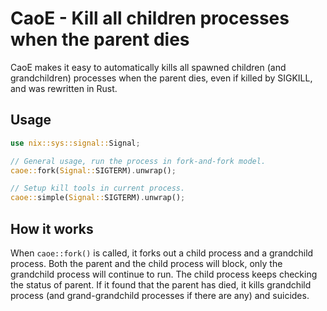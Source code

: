 CaoE - Kill all children processes when the parent dies
=================

CaoE makes it easy to automatically kills all spawned children (and grandchildren) processes when the parent dies, even if killed by SIGKILL, and was rewritten in Rust.

## Usage

```rust
use nix::sys::signal::Signal;

// General usage, run the process in fork-and-fork model.
caoe::fork(Signal::SIGTERM).unwrap();

// Setup kill tools in current process.
caoe::simple(Signal::SIGTERM).unwrap();
```

## How it works

When `caoe::fork()` is called, it forks out a child process and a grandchild process. Both the parent and the child process will block, only the grandchild process will continue to run. The child process keeps checking the status of parent. If it found that the parent has died, it kills grandchild process (and grand-grandchild processes if there are any) and suicides.

